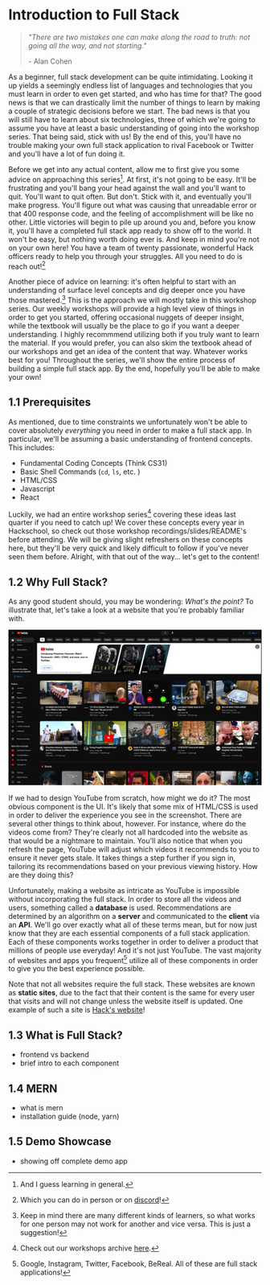 # Introduction to Full Stack

> *"There are two mistakes one can make along the road to truth: not going all the way, and not starting."*
> 
> \- Alan Cohen

As a beginner, full stack development can be quite intimidating. Looking it up yields a seemingly endless list of languages and technologies that you must learn in order to even get started, and who has time for that? The good news is that we can drastically limit the number of things to learn by making a couple of strategic decisions before we start. The bad news is that you will still have to learn about six technologies, three of which we're going to assume you have at least a basic understanding of going into the workshop series. That being said, stick with us! By the end of this, you'll have no trouble making your own full stack application to rival Facebook or Twitter and you'll have a lot of fun doing it. 

Before we get into any actual content, allow me to first give you some advice on approaching this series[^1]. At first, it's not going to be easy. It'll be frustrating and you'll bang your head against the wall and you'll want to quit. You'll want to quit often. But don't. Stick with it, and eventually you'll make progress. You'll figure out what was causing that unreadable error or that 400 response code, and the feeling of accomplishment will be like no other. Little victories will begin to pile up around you and, before you know it, you'll have a completed full stack app ready to show off to the world. It won't be easy, but nothing worth doing ever is. And keep in mind you're not on your own here! You have a team of twenty passionate, wonderful Hack officers ready to help you through your struggles. All you need to do is reach out![^2]

[^1]: And I guess learning in general.

[^2]: Which you can do in person or on [discord](https://discord.gg/T5Nu5hTs7s)!

Another piece of advice on learning: it's often helpful to start with an understanding of surface level concepts and dig deeper once you have those mastered.[^3] This is the approach we will mostly take in this workshop series. Our weekly workshops will provide a high level view of things in order to get you started, offering occasional nuggets of deeper insight, while the textbook will usually be the place to go if you want a deeper understanding. I highly recommmend utilizing both if you truly want to learn the material. If you would prefer, you can also skim the textbook ahead of our workshops and get an idea of the content that way. Whatever works best for you! Throughout the series, we'll show the entire process of building a simple full stack app. By the end, hopefully you'll be able to make your own!

[^3]: Keep in mind there are many different kinds of learners, so what works for one person may not work for another and vice versa. This is just a suggestion!

## 1.1 Prerequisites

As mentioned, due to time constraints we unfortunately won't be able to cover absolutely *everything* you need in order to make a full stack app. In particular, we'll be assuming a basic understanding of frontend concepts. This includes:

- Fundamental Coding Concepts (Think CS31)
- Basic Shell Commands (`cd`, `ls`, etc. )
- HTML/CSS
- Javascript
- React

Luckily, we had an entire workshop series[^4] covering these ideas last quarter if you need to catch up! We cover these concepts every year in Hackschool, so check out those workshop recordings/slides/README's before attending. We will be giving slight refreshers on these concepts here, but they'll be very quick and likely difficult to follow if you've never seen them before. Alright, with that out of the way... let's get to the content!

[^4]: Check out our workshops archive [here](https://hack.uclaacm.com/archive).

## 1.2 Why Full Stack?

As any good student should, you may be wondering: *What's the point?* To illustrate that, let's take a look at a website that you're probably familiar with. 

![YouTube Home Page](../textbook/src/img/youtube.png "YouTube home page")

If we had to design YouTube from scratch, how might we do it? The most obvious component is the UI. It's likely that some mix of HTML/CSS is used in order to deliver the experience you see in the screenshot. There are several other things to think about, however. For instance, where do the videos come from? They're clearly not all hardcoded into the website as that would be a nightmare to maintain. You'll also notice that when you refresh the page, YouTube will adjust which videos it recommends to you to ensure it never gets stale. It takes things a step further if you sign in, tailoring its recommendations based on your previous viewing history. How are they doing this? 

Unfortunately, making a website as intricate as YouTube is impossible without incorporating the full stack. In order to store all the videos and users, something called a **database** is used. Recommendations are determined by an algorithm on a **server** and communicated to the **client** via an **API**. We'll go over exactly what all of these terms mean, but for now just know that they are each essential components of a full stack application. Each of these components works together in order to deliver a product that millions of people use everyday! And it's not just YouTube. The vast majority of websites and apps you frequent[^5] utilize all of these components in order to give you the best experience possible.

[^5]: Google, Instagram, Twitter, Facebook, BeReal. All of these are full stack applications!

Note that not all websites require the full stack. These websites are known as **static sites**, due to the fact that their content is the same for every user that visits and will not change unless the website itself is updated. One example of such a site is [Hack's website](https://hack.uclaacm.com/)!

## 1.3 What is Full Stack?
- frontend vs backend
- brief intro to each component

## 1.4 MERN 
- what is mern
- installation guide (node, yarn)

## 1.5 Demo Showcase
- showing off complete demo app